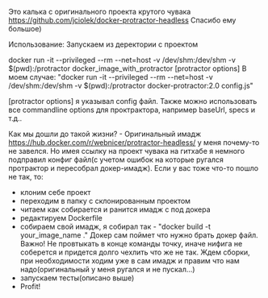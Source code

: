 Это калька с оригинального проекта крутого чувака https://github.com/jciolek/docker-protractor-headless
Спасибо ему большое)

Использование:
Запускаем из деректории с проектом

docker run -it --privileged --rm --net=host -v /dev/shm:/dev/shm -v $(pwd):/protractor docker_image_with_protractor [protractor options]
В моем случае: 
"docker run -it --privileged --rm --net=host -v /dev/shm:/dev/shm -v $(pwd):/protractor docker-protractor:2.0 config.js"

[protractor options] я указывал config файл. Также можно использовать все commandline options для проктрактора, например baseUrl, specs и т.д..

Как мы дошли до такой жизни? - Оригинальный имадж https://hub.docker.com/r/webnicer/protractor-headless/ у меня почему-то не завелся. Но имея ссылку на проект чувака на гитхабе я немного подправил конфиг файл(с учетом ошибок на которые ругался протрактор и пересобрал докер-имадж).
Если у вас тоже что-то пошло не так, то:
- клоним себе проект
- переходим в папку с склонированным проектом
- читаем как собирается и ранится имадж с под докера
- редактируем Dockerfile
- собираем свой имадж, я собирал так - "docker build -t your_image_name ." Докер сам поймет что нужно брать докер файл. Важно! Не провтыкать в конце команды точку, иначе нифига не соберется  и придется долго чехлить что же не так. Ждем сборки, при необходимости ходим уже в сам имадж и правим что нам надо(оригинальный у меня ругался и не пускал...)
- запускаем тесты(описано выше)
- Profit!
